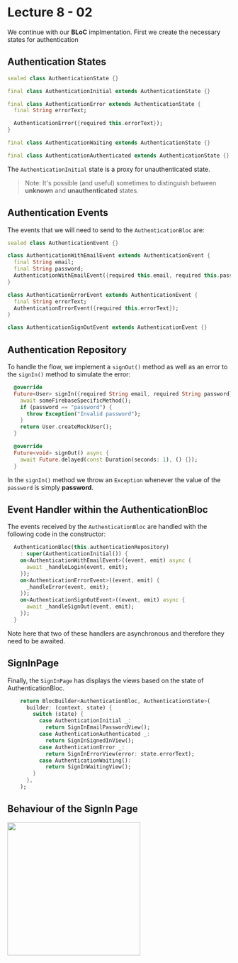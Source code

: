 # Lecture 8 - 02

We continue with our **BLoC** implmentation. First we create the necessary states for authentication

## Authentication States

```dart
sealed class AuthenticationState {}

final class AuthenticationInitial extends AuthenticationState {}

final class AuthenticationError extends AuthenticationState {
  final String errorText;

  AuthenticationError({required this.errorText});
}

final class AuthenticationWaiting extends AuthenticationState {}

final class AuthenticationAuthenticated extends AuthenticationState {}
```

The `AuthenticationInitial` state is a proxy for unauthenticated state. 

> Note: It's possible (and useful) sometimes to distinguish between **unknown** and **unauthenticated** states.

## Authentication Events

The events that we will need to send to the `AuthenticationBloc` are:

```dart 
sealed class AuthenticationEvent {}

class AuthenticationWithEmailEvent extends AuthenticationEvent {
  final String email;
  final String password;
  AuthenticationWithEmailEvent({required this.email, required this.password});
}

class AuthenticationErrorEvent extends AuthenticationEvent {
  final String errorText;
  AuthenticationErrorEvent({required this.errorText});
}

class AuthenticationSignOutEvent extends AuthenticationEvent {} 
```

## Authentication Repository

To handle the flow, we implement a `signOut()` method as well as an error to the `signIn()` method to simulate the error:

```dart
  @override
  Future<User> signIn({required String email, required String password}) async {
    await someFirebaseSpecificMethod();
    if (password == "password") {
      throw Exception("Invalid password");
    }
    return User.createMockUser();
  }

  @override
  Future<void> signOut() async {
    await Future.delayed(const Duration(seconds: 1), () {});
  }
```
In the `signIn()` method we throw an `Exception` whenever the value of the `password` is simply **password**. 

## Event Handler within the AuthenticationBloc

The events received by the `AuthenticationBloc` are handled with the following code in the constructor:
```dart
  AuthenticationBloc(this.authenticationRepository)
    : super(AuthenticationInitial()) {
    on<AuthenticationWithEmailEvent>((event, emit) async {
      await _handleLogin(event, emit);
    });
    on<AuthenticationErrorEvent>((event, emit) {
      _handleError(event, emit);
    });
    on<AuthenticationSignOutEvent>((event, emit) async {
      await _handleSignOut(event, emit);
    });
  }
```
Note here that two of these handlers are asynchronous and therefore they need to be awaited.

## SignInPage

Finally, the `SignInPage` has displays the views based on the state of AuthenticationBloc.
```dart
    return BlocBuilder<AuthenticationBloc, AuthenticationState>(
      builder: (context, state) {
        switch (state) {
          case AuthenticationInitial _:
            return SignInEmailPasswordView();
          case AuthenticationAuthenticated _:
            return SignInSignedInView();
          case AuthenticationError _:
            return SignInErrorView(error: state.errorText);
          case AuthenticationWaiting():
            return SignInWaitingView();
        }
      },
    );
```


## Behaviour of the SignIn Page

<img src="./assets/gifs/Lect0802_video.gif" width="300"/>